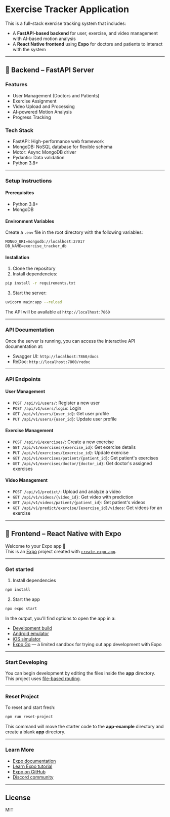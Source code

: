 
# Exercise Tracker Application

This is a full-stack exercise tracking system that includes:

- A **FastAPI-based backend** for user, exercise, and video management with AI-based motion analysis
- A **React Native frontend** using **Expo** for doctors and patients to interact with the system

---

## 🧠 Backend – FastAPI Server

### Features

- User Management (Doctors and Patients)
- Exercise Assignment
- Video Upload and Processing
- AI-powered Motion Analysis
- Progress Tracking

### Tech Stack

- FastAPI: High-performance web framework
- MongoDB: NoSQL database for flexible schema
- Motor: Async MongoDB driver
- Pydantic: Data validation
- Python 3.8+

---

### Setup Instructions

#### Prerequisites

- Python 3.8+
- MongoDB

#### Environment Variables

Create a `.env` file in the root directory with the following variables:

```
MONGO_URI=mongodb://localhost:27017
DB_NAME=exercise_tracker_db
```

#### Installation

1. Clone the repository
2. Install dependencies:

```bash
pip install -r requirements.txt
```

3. Start the server:

```bash
uvicorn main:app --reload
```

The API will be available at `http://localhost:7860`

---

### API Documentation

Once the server is running, you can access the interactive API documentation at:

- Swagger UI: `http://localhost:7860/docs`
- ReDoc: `http://localhost:7860/redoc`

---
### API Endpoints

#### User Management

- `POST /api/v1/users/`: Register a new user  
- `POST /api/v1/users/login`: Login  
- `GET /api/v1/users/{user_id}`: Get user profile  
- `PUT /api/v1/users/{user_id}`: Update user profile  

#### Exercise Management

- `POST /api/v1/exercises/`: Create a new exercise  
- `GET /api/v1/exercises/{exercise_id}`: Get exercise details  
- `PUT /api/v1/exercises/{exercise_id}`: Update exercise  
- `GET /api/v1/exercises/patient/{patient_id}`: Get patient's exercises  
- `GET /api/v1/exercises/doctor/{doctor_id}`: Get doctor's assigned exercises  

#### Video Management

- `POST /api/v1/predict/`: Upload and analyze a video  
- `GET /api/v1/videos/{video_id}`: Get video with prediction  
- `GET /api/v1/videos/patient/{patient_id}`: Get patient's videos  
- `GET /api/v1/predict/exercise/{exercise_id}/videos`: Get videos for an exercise  

---

## 📱 Frontend – React Native with Expo

Welcome to your Expo app 👋  
This is an [Expo](https://expo.dev) project created with [`create-expo-app`](https://www.npmjs.com/package/create-expo-app).

---

### Get started

1. Install dependencies

```bash
npm install
```

2. Start the app

```bash
npx expo start
```

In the output, you'll find options to open the app in a:

- [Development build](https://docs.expo.dev/develop/development-builds/introduction/)
- [Android emulator](https://docs.expo.dev/workflow/android-studio-emulator/)
- [iOS simulator](https://docs.expo.dev/workflow/ios-simulator/)
- [Expo Go](https://expo.dev/go) — a limited sandbox for trying out app development with Expo

---

### Start Developing

You can begin development by editing the files inside the **app** directory. This project uses [file-based routing](https://docs.expo.dev/router/introduction).

---

### Reset Project

To reset and start fresh:

```bash
npm run reset-project
```

This command will move the starter code to the **app-example** directory and create a blank **app** directory.

---

### Learn More

- [Expo documentation](https://docs.expo.dev/)
- [Learn Expo tutorial](https://docs.expo.dev/tutorial/introduction/)
- [Expo on GitHub](https://github.com/expo/expo)
- [Discord community](https://chat.expo.dev)

---

## License

MIT
